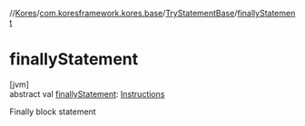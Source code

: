 //[Kores](../../../index.md)/[com.koresframework.kores.base](../index.md)/[TryStatementBase](index.md)/[finallyStatement](finally-statement.md)

# finallyStatement

[jvm]\
abstract val [finallyStatement](finally-statement.md): [Instructions](../../com.koresframework.kores/-instructions/index.md)

Finally block statement

